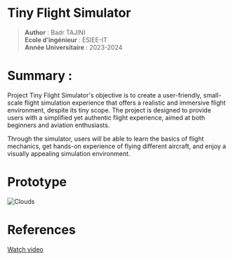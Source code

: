 # Tiny Flight Simulator
> **Author** : Badr TAJINI \
> **Ecole d’ingénieur** : ESIEE-IT \
> **Année Universitaire** : 2023-2024


# Summary : 

Project Tiny Flight Simulator's objective is to create a user-friendly, small-scale flight simulation experience that offers a realistic and immersive flight environment, despite its tiny scope. The project is designed to provide users with a simplified yet authentic flight experience, aimed at both beginners and aviation enthusiasts. 

Through the simulator, users will be able to learn the basics of flight mechanics, get hands-on experience of flying different aircraft, and enjoy a visually appealing simulation environment.

# Prototype 
![Clouds](https://i.imgur.com/3bXb0EB.jpg)

# References
[Watch video](https://www.youtube.com/watch?v=4QOcCGI6xOU)